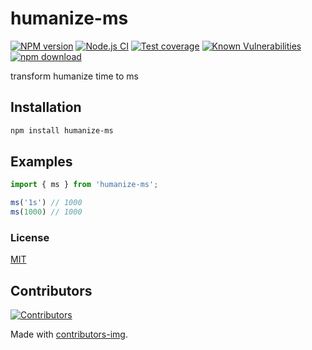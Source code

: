 # humanize-ms

[![NPM version][npm-image]][npm-url]
[![Node.js CI](https://github.com/node-modules/humanize-ms/actions/workflows/nodejs.yml/badge.svg)](https://github.com/node-modules/humanize-ms/actions/workflows/nodejs.yml)
[![Test coverage][codecov-image]][codecov-url]
[![Known Vulnerabilities][snyk-image]][snyk-url]
[![npm download][download-image]][download-url]

[npm-image]: https://img.shields.io/npm/v/humanize-ms.svg?style=flat-square
[npm-url]: https://npmjs.org/package/humanize-ms
[codecov-image]: https://codecov.io/gh/node-modules/humanize-ms/branch/master/graph/badge.svg
[codecov-url]: https://codecov.io/gh/node-modules/humanize-ms
[snyk-image]: https://snyk.io/test/npm/humanize-ms/badge.svg?style=flat-square
[snyk-url]: https://snyk.io/test/npm/humanize-ms
[download-image]: https://img.shields.io/npm/dm/humanize-ms.svg?style=flat-square
[download-url]: https://npmjs.org/package/humanize-ms

transform humanize time to ms

## Installation

```bash
npm install humanize-ms
```

## Examples

```typescript
import { ms } from 'humanize-ms';

ms('1s') // 1000
ms(1000) // 1000
```

### License

[MIT](LICENSE)

## Contributors

[![Contributors](https://contrib.rocks/image?repo=node-modules/humanize-ms)](https://github.com/node-modules/humanize-ms/graphs/contributors)

Made with [contributors-img](https://contrib.rocks).
